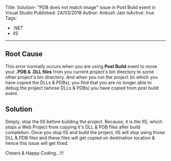 Title: Solution- "PDB does not match image" issue in Post Build event in Visual Studio
Published: 24/03/2018
Author: Ankush Jain
IsActive: true
Tags:
  - .NET
  - IIS
---
## Root Cause
This error normally occurs when you are using **Post Build** event to move your **.PDB & .DLL files** from you current project's bin directory to some other project's bin directory. And when you run the project (in which you have copied the DLLs & PDBs), you find that you are no longer able to debug the project (whose DLLs & PDBs) you have copied from post build event.

## Solution
Simply, stop the IIS before building the project. Because, it is the IIS, which stops a Web Project from copying it's DLL & PDB files after build completion. Once you stop IIS and build the project, IIS will stop using those DLL & PDB files and these files will get copied on destination location & hence this issue will get fixed.

Cheers & Happy Coding...!!! 

                